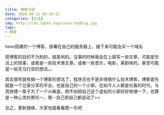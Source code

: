 ```yaml
---
title: 博客介绍
date: 2020-09-21 09:54:51
categories: [生活]
img: http://cdn.ldpro.top/cover/myBlog.jpg
tags: 
- 博客
---
```


hexo搭建的一个博客，部署在自己的服务器上，接下来可能会买一个域名

搭博客的目的不为别的，就是闲的。没事的时候我会在上面写一些文章，可能是生活上的琐事，或者是一些技术类文章，或者一些音乐，电影，美剧啥的，甚至可能是一些天马行空的想法。。

其实很早就有搞一个博客的想法了，程序员也不是非得搞什么技术博客，博客首先就是一个记录分享的平台，也是自己的一个小家。在如今人人都是社畜的时代，与其拼搏一辈子为了一个火柴盒，倒不如把自己这个虚拟的小家好好修缮一下，也算是一种心灵的寄托～，嗯--自己把自己都说动了><

总之，更新随缘，大家也就看看图一乐吧